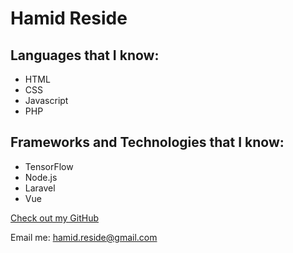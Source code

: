 # Hamid Reside



## Languages that I know:

- HTML
- CSS
- Javascript
- PHP

## Frameworks and Technologies that I know:

- TensorFlow
- Node.js
- Laravel
- Vue


[Check out my GitHub](https://github.com/hallowcard13)

Email me: hamid.reside@gmail.com